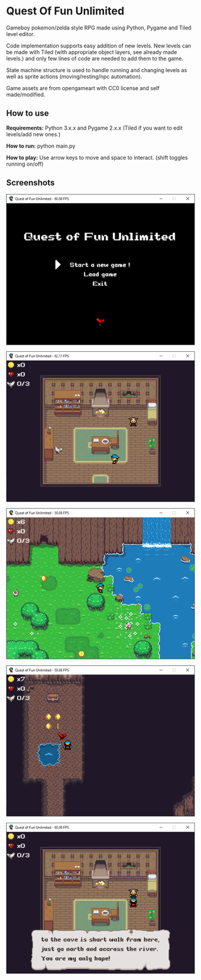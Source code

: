 # Quest Of Fun Unlimited

Gameboy pokemon/zelda style RPG made using Python, Pygame and Tiled level editor.

Code implementation supports easy addition of new levels. New levels can be made with Tiled (with appropriate object layers, see already made levels.) and only few lines of code are needed to add them to the game. 

State machine structure is used to handle running and changing levels as well as sprite actions (moving/resting/npc automation).

Game assets are from opengameart with CC0 license and self made/modified.

## How to use

**Requirements:** Python 3.x.x and Pygame 2.x.x (Tiled if you want to edit levels/add new ones.)

**How to run:** python main.py

**How to play:** Use arrow keys to move and space to interact. (shift toggles running on/off)

## Screenshots

![Screenshot of the game running.](/quest_screenshot_menu.png)

![Screenshot of the game running.](/quest_screenshot_house.png)

![Screenshot of the game running.](/quest_screenshot_overworld.png)

![Screenshot of the game running.](/quest_screenshot_dungeon.png)

![Screenshot of the game running.](/quest_screenshot_textbox.PNG)
